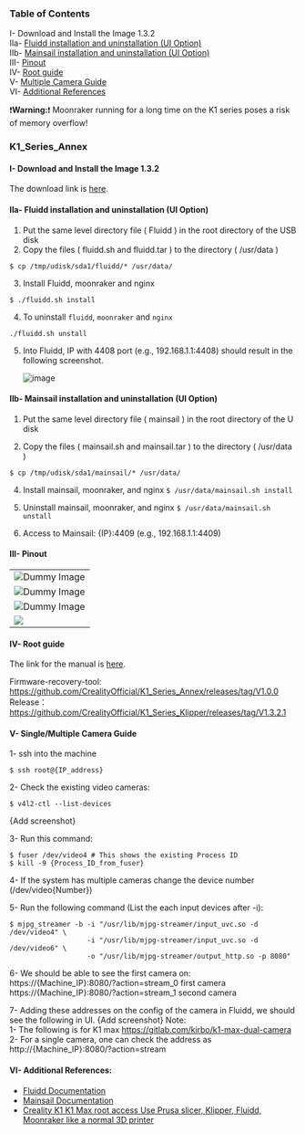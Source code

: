 ### Table of Contents
I- Download and Install the Image 1.3.2  
IIa- [Fluidd installation and uninstallation (UI Option)](#i--fluidd-installation-and-uninstallation-ui-option)  
IIb- [Mainsail installation and uninstallation (UI Option)](#ii--mainsail-installation-and-uninstallation-ui-option)  
III- [Pinout](#iii--pinout)  
IV- [Root guide](#iv--root-guide)  
V- [Multiple Camera Guide](#v--singlemultiple-camera-guide)  
VI- [Additional References](#vi--additional-references)  

❗__Warning:__❗ Moonraker running for a long time on the K1 series poses a risk of memory overflow!

### K1_Series_Annex
#### I- Download and Install the Image 1.3.2  

  The download link is [here](https://drive.google.com/file/d/1_wLlbcfyCP2RPORpwKGLmsMj5SPtc_uC/view?usp=drive_link).

#### IIa- Fluidd installation and uninstallation (UI Option)
  
  1) Put the same level directory file ( Fluidd ) in the root directory of the USB disk
  2) Copy the files ( fluidd.sh and fluidd.tar ) to the directory ( /usr/data )
  ```
  $ cp /tmp/udisk/sda1/fluidd/* /usr/data/
  ```
  3) Install Fluidd, moonraker and nginx
  ```
  $ ./fluidd.sh install
  ```
  4) To uninstall `fluidd`, `moonraker` and `nginx`  
  ```
  ./fluidd.sh unstall
  ```
  5) Into Fluidd, IP with 4408 port (e.g., 192.168.1.1:4408) should result in the following screenshot.

     ![image](https://github.com/bankh/K1_Series_Annex/assets/9688867/2583ea1f-3ed0-4de2-9e2f-28efc6731768)

#### IIb- Mainsail installation and uninstallation (UI Option)
   1) Put the same level directory file ( mainsail ) in the root directory of the U disk  

   2) Copy the files ( mainsail.sh and mainsail.tar ) to the directory ( /usr/data )
      
    
    $ cp /tmp/udisk/sda1/mainsail/* /usr/data/
    
      
   4) Install mainsail, moonraker, and nginx `$ /usr/data/mainsail.sh install`

   5) Uninstall mainsail, moonraker, and nginx `$ /usr/data/mainsail.sh unstall`

   6) Access to Mainsail: {IP}:4409 (e.g., 192.168.1.1:4409)

#### III- Pinout

 <table>
    <tr>
        <td><img src="./pin out/Nozzle-board-A-en.JPEG" alt="Dummy Image"></td>
    </tr>
    <tr>
        <td><img src="./pin out/Nozzle-board-B-en.JPEG" alt="Dummy Image"></td>
    </tr>
    <tr>
        <td><img src="./pin out/motherboard-en.PNG" alt="Dummy Image"></td>
    </tr>
    <tr>
        <td><img src="./pin out/motherboard-pinout.JPEG"></td>
    </tr>
</table>
  

#### IV- Root guide
The link for the manual is [here](https://github.com/bankh/K1_Series_Annex/blob/main/root%20guide/K1%20Series%20root%20guide.pdf).

Firmware-recovery-tool: https://github.com/CrealityOfficial/K1_Series_Annex/releases/tag/V1.0.0  
Release： https://github.com/CrealityOfficial/K1_Series_Klipper/releases/tag/V1.3.2.1  

#### V- Single/Multiple Camera Guide  
1- ssh into the machine
```
$ ssh root@{IP_address}
```

2- Check the existing video cameras:
```
$ v4l2-ctl --list-devices
```
{Add screenshot}

3- Run this command:
```
$ fuser /dev/video4 # This shows the existing Process ID
$ kill -9 {Process_ID_from_fuser}
```

4- If the system has multiple cameras change the device number (/dev/video{Number})

5- Run the following command (List the each input devices after -i):
```
$ mjpg_streamer -b -i "/usr/lib/mjpg-streamer/input_uvc.so -d /dev/video4" \
                   -i "/usr/lib/mjpg-streamer/input_uvc.so -d /dev/video6" \
                   -o "/usr/lib/mjpg-streamer/output_http.so -p 8080"
```

6- We should be able to see the first camera on:
https://{Machine_IP}:8080/?action=stream_0 first camera
https://{Machine_IP}:8080/?action=stream_1 second camera

7- Adding these addresses on the config of the camera in Fluidd, we should see the following in UI.
{Add screenshot}
Note:  
1- The following is for K1 max https://gitlab.com/kirbo/k1-max-dual-camera  
2- For a single camera, one can check the address as http://{Machine_IP}:8080/?action=stream

#### VI- Additional References:
- [Fluidd Documentation](https://docs.fluidd.xyz/)
- [Mainsail Documentation](https://docs.mainsail.xyz/)
- [Creality K1 K1 Max root access Use Prusa slicer, Klipper, Fluidd, Moonraker like a normal 3D printer](https://www.youtube.com/watch?v=l2JCWSBQczg)
